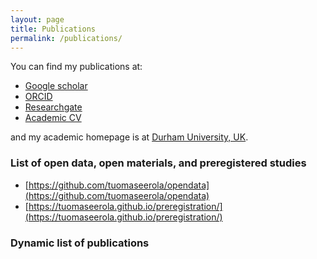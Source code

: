 ```yaml
---
layout: page
title: Publications
permalink: /publications/
---
```


You can find my publications at:

* [Google scholar](https://scholar.google.com/citations?user=K-odYUYAAAAJ&hl=en)
* [ORCID](https://orcid.org/0000-0002-2896-929X)
* [Researchgate](https://www.researchgate.net/profile/Tuomas_Eerola)
* [Academic CV](tuomaseerola_CV.pdf)

and my academic homepage is at [Durham University, UK](https://www.durham.ac.uk/staff/tuomas-eerola/).

### List of open data, open materials, and preregistered studies

* [https://github.com/tuomaseerola/opendata](https://github.com/tuomaseerola/opendata)
* [https://tuomaseerola.github.io/preregistration/](https://tuomaseerola.github.io/preregistration/)

### Dynamic list of publications

<script src="https://bibbase.org/show?bib=https%3A%2F%2Ftuomaseerola.github.io%2FEerola.bib&commas=true&jsonp=1&authorFirst=true"></script>
